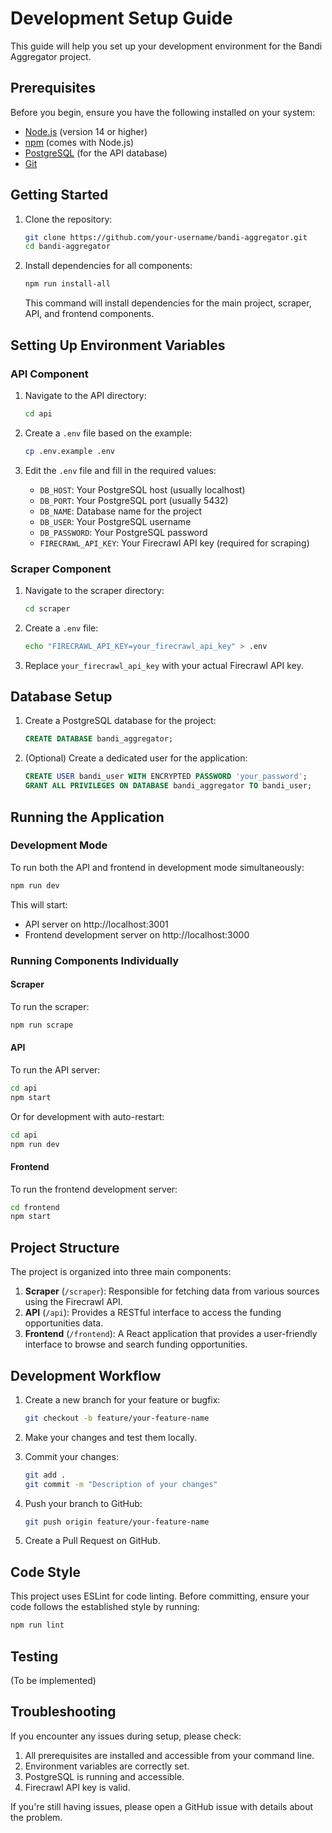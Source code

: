 # Development Setup Guide

This guide will help you set up your development environment for the Bandi Aggregator project.

## Prerequisites

Before you begin, ensure you have the following installed on your system:

- [Node.js](https://nodejs.org/) (version 14 or higher)
- [npm](https://www.npmjs.com/) (comes with Node.js)
- [PostgreSQL](https://www.postgresql.org/) (for the API database)
- [Git](https://git-scm.com/)

## Getting Started

1. Clone the repository:
   ```bash
   git clone https://github.com/your-username/bandi-aggregator.git
   cd bandi-aggregator
   ```

2. Install dependencies for all components:
   ```bash
   npm run install-all
   ```

   This command will install dependencies for the main project, scraper, API, and frontend components.

## Setting Up Environment Variables

### API Component

1. Navigate to the API directory:
   ```bash
   cd api
   ```

2. Create a `.env` file based on the example:
   ```bash
   cp .env.example .env
   ```

3. Edit the `.env` file and fill in the required values:
   - `DB_HOST`: Your PostgreSQL host (usually localhost)
   - `DB_PORT`: Your PostgreSQL port (usually 5432)
   - `DB_NAME`: Database name for the project
   - `DB_USER`: Your PostgreSQL username
   - `DB_PASSWORD`: Your PostgreSQL password
   - `FIRECRAWL_API_KEY`: Your Firecrawl API key (required for scraping)

### Scraper Component

1. Navigate to the scraper directory:
   ```bash
   cd scraper
   ```

2. Create a `.env` file:
   ```bash
   echo "FIRECRAWL_API_KEY=your_firecrawl_api_key" > .env
   ```

3. Replace `your_firecrawl_api_key` with your actual Firecrawl API key.

## Database Setup

1. Create a PostgreSQL database for the project:
   ```sql
   CREATE DATABASE bandi_aggregator;
   ```

2. (Optional) Create a dedicated user for the application:
   ```sql
   CREATE USER bandi_user WITH ENCRYPTED PASSWORD 'your_password';
   GRANT ALL PRIVILEGES ON DATABASE bandi_aggregator TO bandi_user;
   ```

## Running the Application

### Development Mode

To run both the API and frontend in development mode simultaneously:

```bash
npm run dev
```

This will start:
- API server on http://localhost:3001
- Frontend development server on http://localhost:3000

### Running Components Individually

#### Scraper

To run the scraper:

```bash
npm run scrape
```

#### API

To run the API server:

```bash
cd api
npm start
```

Or for development with auto-restart:

```bash
cd api
npm run dev
```

#### Frontend

To run the frontend development server:

```bash
cd frontend
npm start
```

## Project Structure

The project is organized into three main components:

1. **Scraper** (`/scraper`): Responsible for fetching data from various sources using the Firecrawl API.
2. **API** (`/api`): Provides a RESTful interface to access the funding opportunities data.
3. **Frontend** (`/frontend`): A React application that provides a user-friendly interface to browse and search funding opportunities.

## Development Workflow

1. Create a new branch for your feature or bugfix:
   ```bash
   git checkout -b feature/your-feature-name
   ```

2. Make your changes and test them locally.

3. Commit your changes:
   ```bash
   git add .
   git commit -m "Description of your changes"
   ```

4. Push your branch to GitHub:
   ```bash
   git push origin feature/your-feature-name
   ```

5. Create a Pull Request on GitHub.

## Code Style

This project uses ESLint for code linting. Before committing, ensure your code follows the established style by running:

```bash
npm run lint
```

## Testing

(To be implemented)

## Troubleshooting

If you encounter any issues during setup, please check:

1. All prerequisites are installed and accessible from your command line.
2. Environment variables are correctly set.
3. PostgreSQL is running and accessible.
4. Firecrawl API key is valid.

If you're still having issues, please open a GitHub issue with details about the problem.
